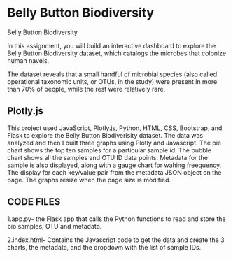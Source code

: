 # Belly Button Biodiversity

Belly Button Biodiversity

In this assignment, you will build an interactive dashboard to explore the Belly Button Biodiversity dataset, which catalogs the microbes that colonize human navels.

The dataset reveals that a small handful of microbial species (also called operational taxonomic units, or OTUs, in the study) were present in more than 70% of people, while the rest were relatively rare.

Plotly.js
----------

This project used JavaScript, Plotly.js, Python, HTML, CSS, Bootstrap, and Flask to explore the Belly Button Biodiverisity dataset. The data was analyzed and then I built three graphs using Plotly and Javascript. The pie chart shows the top ten samples for a particular sample id. The bubble chart shows all the samples and OTU ID data points. Metadata for the sample is also displayed, along with a gauge chart for wahing freequency. The display for each key/value pair from the metadata JSON object on the page. The graphs resize when the page size is modified.

CODE FILES
----------
1.app.py- the Flask app that calls the Python functions to read and store the bio samples, OTU and metadata.

2.index.html- Contains the Javascript code to get the data and create the 3 charts, the metadata, and the dropdown with the list of sample IDs.


